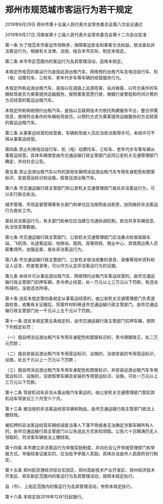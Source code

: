 # 郑州市规范城市客运行为若干规定

2019年8月29日 郑州市第十五届人民代表大会常务委员会第八次会议通过

2019年9月27日 河南省第十三届人民代表大会常务委员会第十二次会议批准



第一条 为了规范本市客运市场秩序，保障客运安全和乘客合法权益，依法查处非法客运行为，根据有关法律、法规，结合本市实际，制定本规定。

第二条 本市市区范围内的客运行为及其管理活动，适用本规定。

本规定所规范的客运行为是指巡游出租汽车、网络预约出租汽车及电动自行车、机（电）动摩托车、三轮车、老年代步车等车辆的经营服务行为。

本规定所称巡游出租汽车，是指以在道路上巡游揽客、站点候客，以符合条件的车辆和驾驶员为乘客提供运输服务，按照乘客意愿行驶，根据行驶里程和时间计费的方式经营的客运出租汽车。

本规定所称网络预约出租汽车，是指以互联网技术为依托构建服务平台，整合供需信息，使用符合条件的车辆和驾驶员，以预约方式为乘客提供运输服务的方式经营的客运出租汽车。

第三条 从事客运经营的经营者、车辆和驾驶人员应当依法取得许可。未经许可不得从事客运经营。

第四条 禁止利用电动自行车、机（电）动摩托车、三轮车、老年代步车等车辆从事客运经营。具体车辆类型由市交通运输行政主管部门会同公安机关交通管理部门确定，并向社会公告。

第五条 禁止巡游出租汽车以外的其他车辆喷涂巡游出租汽车专用车身配色和图案标识、安装营运标识和设施，假冒巡游出租汽车。

第六条 市交通运输行政主管部门和公安机关交通管理部门查处非法客运行为，可以实行联合执法。

城市管理、市场监督管理等有关部门和单位应当按照各自职责，协同做好非法客运行为查处工作。

查处非法客运行为，有关部门和单位应当建立沟通协调机制，依法共享车辆信息、执法信息等数据。

第七条 市交通运输行政主管部门、公安机关交通管理部门应当重点检查铁路车站、飞机场、长途客运站、地铁站、医院、高等院校、商业中心、宾馆周边等人员密集场所，加强巡查，查处非法客运行为。

第八条 市交通运输行政主管部门、公安机关依法收集的录音、录像等视听资料和证人证言、检查笔录等，可以作为认定非法客运行为的证据。

第九条 未经许可从事巡游出租汽车、网络预约出租汽车客运经营的，由市交通运输行政主管部门扣押车辆，责令停止经营，处一万元以上三万元以下罚款，有违法所得的，没收违法所得。

第十条 违反本规定第四条规定从事客运经营的，由公安机关交通管理部门负责道路检查，收集有关证据后，将案件材料移送市交通运输行政主管部门，由市交通运输行政主管部门处一千元以上五千元以下罚款。

第十一条 违反本规定第五条规定的，由市交通运输行政主管部门扣押车辆，按照下列规定处罚：

（一）擅自喷涂巡游出租汽车专用车身配色和图案标识的，责令限期改正，处二万元罚款；

（二）擅自安装巡游出租汽车专用营运标识、设施的，没收安装的专用营运标识、设施，处五千元以上一万元以下罚款；

（三）擅自喷涂巡游出租汽车专用车身配色和图案标识，并安装巡游出租汽车专用营运标识、设施的，没收假冒车辆及安装的专用营运标识、设施，可处一万元以上三万元以下罚款。

第十二条 驾驶机动车非法从事出租汽车客运的，由公安机关交通管理部门暂扣其机动车驾驶证三个月至六个月。

第十三条 被没收的非法客运经营车辆和物品，由市交通运输行政主管部门依法上缴财政。

被扣押的非法客运经营车辆经调查当事人下落不明或者无法确定涉案车辆所有人的，由市交通运输行政主管部门以公告送达方式告知领取。公告六十日期满仍无人领取的，将涉案车辆依法上缴财政。

第十四条 本市建立非法客运行为举报奖励制度，并向社会公开举报受理部门和举报方式。举报经查证属实的，应当给予举报人奖励。具体办法由市人民政府另行制定。

第十五条 郑州航空港经济综合实验区、郑州高新技术产业开发区、郑州经济技术开发区、郑东新区范围内的客运行为及其管理活动，按照本规定执行。

县（市）、上街区范围内的客运行为及其管理活动，参照本规定执行。

第十六条 本规定自2019年12月1日起施行。